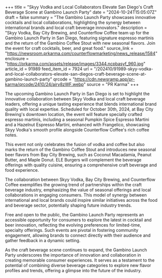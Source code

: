+++
title = "Skyy Vodka and Local Collaborators Elevate San Diego's Craft Beverage Scene at Gambino Launch Party"
date = "2024-10-24T15:05:07Z"
draft = false
summary = "The Gambino Launch Party showcases innovative cocktails and local collaborations, highlighting the synergy between international brands and local craft beverage innovators."
description = "Skyy Vodka, Bay City Brewing, and Counterflow Coffee team up for the Gambino Launch Party in San Diego, featuring signature espresso martinis and the return of the Gambino Coffee Stout with new seasonal flavors. Join the event for craft cocktails, beer, and great food."
source_link = "https://newsroom.prkarma.com/counterflowmarketing/news_release/1584"
enclosure = "https://prkarma.com/assets/release/images/3344.ncpbasyf_960.jpg"
article_id = 91989
feed_item_id = 7924
url = "/202410/91989-skyy-vodka-and-local-collaborators-elevate-san-diegos-craft-beverage-scene-at-gambino-launch-party"
qrcode = "https://cdn.newsramp.app/pr-karma/qrcode/2410/24/airy8zWF.webp"
source = "PR Karma"
+++

<p>The upcoming Gambino Launch Party in San Diego is set to highlight the innovative collaboration between Skyy Vodka and local craft beverage leaders, offering a unique tasting experience that blends international brand quality with local expertise. Scheduled for October 30th, 2024, at Bay City Brewing's downtown location, the event will feature specially crafted espresso martinis, including a seasonal Pumpkin Spice Espresso Martini and a Hazelnut Espresso Martini, enhanced with Frangelico, showcasing Skyy Vodka's smooth profile alongside Counterflow Coffee's rich coffee notes.</p><p>This event not only celebrates the fusion of vodka and coffee but also marks the return of the Gambino Coffee Stout and introduces new seasonal beer flavors from Bay City Brewing, such as Coconut Macadamia, Peanut Butter, and Maple Donut. ELE Burgers will complement the beverage offerings with quality cuisine, ensuring a comprehensive craft beverage and food experience.</p><p>The collaboration between Skyy Vodka, Bay City Brewing, and Counterflow Coffee exemplifies the growing trend of partnerships within the craft beverage industry, emphasizing the value of seasonal offerings and local collaborations in engaging consumers. This model of synergy between international and local brands could inspire similar initiatives across the food and beverage sector, potentially shaping future industry trends.</p><p>Free and open to the public, the Gambino Launch Party represents an accessible opportunity for consumers to explore the latest in cocktail and beer innovation, reflecting the evolving preferences for limited-time, specialty offerings. Such events are pivotal in fostering community engagement, allowing brands to connect directly with their audience and gather feedback in a dynamic setting.</p><p>As the craft beverage scene continues to expand, the Gambino Launch Party underscores the importance of innovation and collaboration in creating memorable consumer experiences. It serves as a testament to the potential of combining diverse beverage categories to explore new flavor profiles and trends, offering a glimpse into the future of the industry.</p>